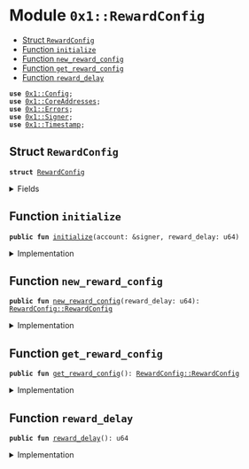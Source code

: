 
<a name="0x1_RewardConfig"></a>

# Module `0x1::RewardConfig`



-  [Struct `RewardConfig`](#0x1_RewardConfig_RewardConfig)
-  [Function `initialize`](#0x1_RewardConfig_initialize)
-  [Function `new_reward_config`](#0x1_RewardConfig_new_reward_config)
-  [Function `get_reward_config`](#0x1_RewardConfig_get_reward_config)
-  [Function `reward_delay`](#0x1_RewardConfig_reward_delay)


<pre><code><b>use</b> <a href="Config.md#0x1_Config">0x1::Config</a>;
<b>use</b> <a href="CoreAddresses.md#0x1_CoreAddresses">0x1::CoreAddresses</a>;
<b>use</b> <a href="Errors.md#0x1_Errors">0x1::Errors</a>;
<b>use</b> <a href="Signer.md#0x1_Signer">0x1::Signer</a>;
<b>use</b> <a href="Timestamp.md#0x1_Timestamp">0x1::Timestamp</a>;
</code></pre>



<a name="0x1_RewardConfig_RewardConfig"></a>

## Struct `RewardConfig`



<pre><code><b>struct</b> <a href="RewardConfig.md#0x1_RewardConfig">RewardConfig</a>
</code></pre>



<details>
<summary>Fields</summary>


<dl>
<dt>
<code>reward_delay: u64</code>
</dt>
<dd>

</dd>
</dl>


</details>

<a name="0x1_RewardConfig_initialize"></a>

## Function `initialize`



<pre><code><b>public</b> <b>fun</b> <a href="RewardConfig.md#0x1_RewardConfig_initialize">initialize</a>(account: &signer, reward_delay: u64)
</code></pre>



<details>
<summary>Implementation</summary>


<pre><code><b>public</b> <b>fun</b> <a href="RewardConfig.md#0x1_RewardConfig_initialize">initialize</a>(account: &signer, reward_delay: u64) {
    <b>assert</b>(<a href="Timestamp.md#0x1_Timestamp_is_genesis">Timestamp::is_genesis</a>(), <a href="Errors.md#0x1_Errors_invalid_state">Errors::invalid_state</a>(<a href="Errors.md#0x1_Errors_ENOT_GENESIS">Errors::ENOT_GENESIS</a>()));
    <b>assert</b>(<a href="Signer.md#0x1_Signer_address_of">Signer::address_of</a>(account) == <a href="CoreAddresses.md#0x1_CoreAddresses_GENESIS_ADDRESS">CoreAddresses::GENESIS_ADDRESS</a>(), <a href="Errors.md#0x1_Errors_requires_address">Errors::requires_address</a>(<a href="Errors.md#0x1_Errors_ENOT_GENESIS_ACCOUNT">Errors::ENOT_GENESIS_ACCOUNT</a>()));

    <a href="Config.md#0x1_Config_publish_new_config">Config::publish_new_config</a>&lt;<a href="RewardConfig.md#0x1_RewardConfig_RewardConfig">Self::RewardConfig</a>&gt;(
        account,
        <a href="RewardConfig.md#0x1_RewardConfig_new_reward_config">new_reward_config</a>(reward_delay)
    );
}
</code></pre>



</details>

<a name="0x1_RewardConfig_new_reward_config"></a>

## Function `new_reward_config`



<pre><code><b>public</b> <b>fun</b> <a href="RewardConfig.md#0x1_RewardConfig_new_reward_config">new_reward_config</a>(reward_delay: u64): <a href="RewardConfig.md#0x1_RewardConfig_RewardConfig">RewardConfig::RewardConfig</a>
</code></pre>



<details>
<summary>Implementation</summary>


<pre><code><b>public</b> <b>fun</b> <a href="RewardConfig.md#0x1_RewardConfig_new_reward_config">new_reward_config</a>(reward_delay: u64) : <a href="RewardConfig.md#0x1_RewardConfig">RewardConfig</a> {
    <b>assert</b>(reward_delay &gt; 0, <a href="Errors.md#0x1_Errors_invalid_argument">Errors::invalid_argument</a>(<a href="Errors.md#0x1_Errors_EINVALID_ARGUMENT">Errors::EINVALID_ARGUMENT</a>()));
    <a href="RewardConfig.md#0x1_RewardConfig">RewardConfig</a> {reward_delay: reward_delay}
}
</code></pre>



</details>

<a name="0x1_RewardConfig_get_reward_config"></a>

## Function `get_reward_config`



<pre><code><b>public</b> <b>fun</b> <a href="RewardConfig.md#0x1_RewardConfig_get_reward_config">get_reward_config</a>(): <a href="RewardConfig.md#0x1_RewardConfig_RewardConfig">RewardConfig::RewardConfig</a>
</code></pre>



<details>
<summary>Implementation</summary>


<pre><code><b>public</b> <b>fun</b> <a href="RewardConfig.md#0x1_RewardConfig_get_reward_config">get_reward_config</a>(): <a href="RewardConfig.md#0x1_RewardConfig">RewardConfig</a> {
    <a href="Config.md#0x1_Config_get_by_address">Config::get_by_address</a>&lt;<a href="RewardConfig.md#0x1_RewardConfig">RewardConfig</a>&gt;(<a href="CoreAddresses.md#0x1_CoreAddresses_GENESIS_ADDRESS">CoreAddresses::GENESIS_ADDRESS</a>())
}
</code></pre>



</details>

<a name="0x1_RewardConfig_reward_delay"></a>

## Function `reward_delay`



<pre><code><b>public</b> <b>fun</b> <a href="RewardConfig.md#0x1_RewardConfig_reward_delay">reward_delay</a>(): u64
</code></pre>



<details>
<summary>Implementation</summary>


<pre><code><b>public</b> <b>fun</b> <a href="RewardConfig.md#0x1_RewardConfig_reward_delay">reward_delay</a>() :u64 {
    <b>let</b> reward_config = <a href="RewardConfig.md#0x1_RewardConfig_get_reward_config">get_reward_config</a>();
    reward_config.reward_delay
}
</code></pre>



</details>
